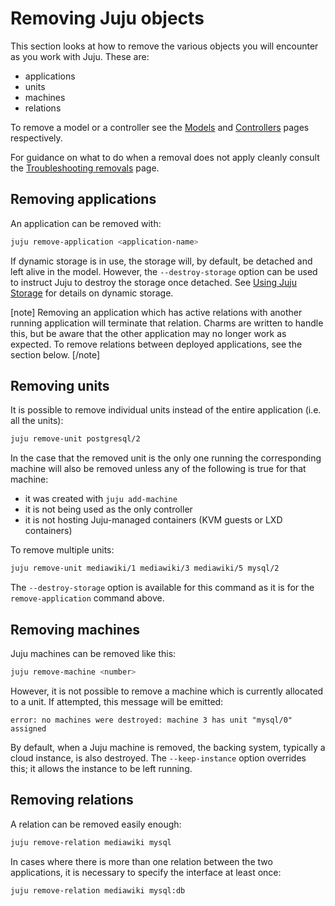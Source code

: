 <!--
Todo:
- remove-application|unit should mention in what circumstances the associated machine is removed (other units or containers will prevent this)
- remove-machine should mention in what circumstances the machine is not removed (other units or containers will prevent this)
-->

# Removing Juju objects

This section looks at how to remove the various objects you will encounter as
you work with Juju. These are:

 - applications
 - units
 - machines
 - relations
 
To remove a model or a controller see the [Models][models] and
[Controllers][controllers] pages respectively.

For guidance on what to do when a removal does not apply cleanly consult the
[Troubleshooting removals][troubleshooting-removals] page.

## Removing applications

An application can be removed with:

```bash
juju remove-application <application-name>
```

If dynamic storage is in use, the storage will, by default, be detached and
left alive in the model. However, the `--destroy-storage` option can be used to
instruct Juju to destroy the storage once detached. See
[Using Juju Storage][charms-storage] for details on dynamic storage.

[note]
Removing an application which has active relations with another running
application will terminate that relation. Charms are written to handle
this, but be aware that the other application may no longer work as
expected. To remove relations between deployed applications, see the
section below.
[/note]

## Removing units

It is possible to remove individual units instead of the entire application
(i.e. all the units):

```bash
juju remove-unit postgresql/2
```

In the case that the removed unit is the only one running the corresponding
machine will also be removed unless any of the following is true for that
machine:

 - it was created with `juju add-machine`
 - it is not being used as the only controller
 - it is not hosting Juju-managed containers (KVM guests or LXD containers) 

To remove multiple units:

```bash
juju remove-unit mediawiki/1 mediawiki/3 mediawiki/5 mysql/2
```

The `--destroy-storage` option is available for this command as it is for the
`remove-application` command above.

## Removing machines

Juju machines can be removed like this:

```bash
juju remove-machine <number>
```

However, it is not possible to remove a machine which is currently allocated
to a unit. If attempted, this message will be emitted:

```no-highlight
error: no machines were destroyed: machine 3 has unit "mysql/0" assigned
```

By default, when a Juju machine is removed, the backing system, typically a
cloud instance, is also destroyed. The `--keep-instance` option overrides this;
it allows the instance to be left running.

## Removing relations

A relation can be removed easily enough:

```bash
juju remove-relation mediawiki mysql
```

In cases where there is more than one relation between the two applications, it
is necessary to specify the interface at least once:

```bash
juju remove-relation mediawiki mysql:db
```


<!-- LINKS-->

[controllers]: ./controllers.html
[models]: ./models.html
[charms-storage]: ./charms-storage.html
[troubleshooting-removals]: ./troubleshooting-removals.html

